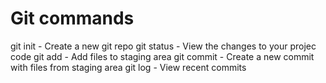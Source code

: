 # Git commands

git init - Create a new git repo
git status - View the changes to your projec code
git add - Add files to staging area
git commit - Create a new commit with files from staging area
git log - View recent commits